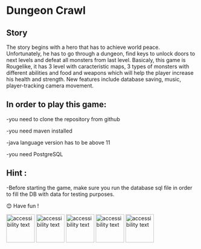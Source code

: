 # Dungeon Crawl 

## Story

The story begins with a hero that has to achieve world peace. Unfortunately, he has to go through a dungeon, find keys to unlock doors to next levels and defeat all monsters from last level. Basicaly, this game is Rougelike, it has 3 level with caracteristic maps, 3 types of monsters with different abilities and food and weapons which will help the player increase his health and strength.
New features include database saving, music, player-tracking camera movement.


## In order to play this game: 

-you need to clone the repository from github

-you need maven installed

-java language version has to be above 11

-you need PostgreSQL

## Hint :

-Before starting the game, make sure you run the database sql file in order to fill the DB with data for testing purposes.

😊 Have fun !

<p align="left">
  <img src="https://upload.wikimedia.org/wikipedia/commons/3/30/JavaFX_text_logo.png" width="75" alt="accessibility text">
  <img src="https://user-images.githubusercontent.com/89586309/197013169-605e50a4-5c60-4da3-a2ef-86a45a903baf.png" width="75" alt="accessibility text">
  <img src="https://upload.wikimedia.org/wikipedia/commons/5/52/Apache_Maven_logo.svg" width="75" alt="accessibility text">
  <img src="https://user-images.githubusercontent.com/89586309/197013528-1b80e409-fe4e-4a9e-a16d-3c5ea9fcd6db.png" width="75" alt="accessibility text">
  <img src="https://user-images.githubusercontent.com/89586309/197013921-97078a39-03cc-43af-ae54-cb2560a5fd93.png" width="75" alt="accessibility text">
</p>

